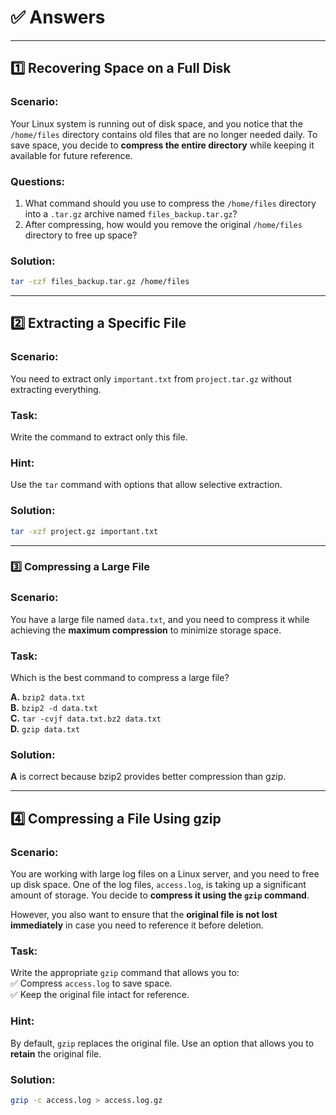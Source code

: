 # ✅ Answers  
___  

## 1️⃣ Recovering Space on a Full Disk  

### **Scenario:**  
Your Linux system is running out of disk space, and you notice that the `/home/files` directory contains old files that are no longer needed daily. To save space, you decide to **compress the entire directory** while keeping it available for future reference.  

### **Questions:**  
1. What command should you use to compress the `/home/files` directory into a `.tar.gz` archive named `files_backup.tar.gz`?  
2. After compressing, how would you remove the original `/home/files` directory to free up space?  

### **Solution:**  
```bash
tar -czf files_backup.tar.gz /home/files
```
___
## 2️⃣ Extracting a Specific File  

### **Scenario:**  
You need to extract only `important.txt` from `project.tar.gz` without extracting everything.  

### **Task:**  
Write the command to extract only this file.  

### **Hint:**  
Use the `tar` command with options that allow selective extraction. 
 
### **Solution:**
```bash
tar -xzf project.gz important.txt

```
___ 

### 3️⃣ Compressing a Large File  

### **Scenario:**  
You have a large file named `data.txt`, and you need to compress it while achieving the **maximum compression** to minimize storage space.  

### **Task:**  
Which is the best command to compress a large file?  

**A.** `bzip2 data.txt`  
**B.** `bzip2 -d data.txt`  
**C.** `tar -cvjf data.txt.bz2 data.txt`  
**D.** `gzip data.txt`  

 ### **Solution:**
**A** is correct because bzip2 provides better compression than gzip.
___

## 4️⃣ Compressing a File Using gzip  

### **Scenario:**  
You are working with large log files on a Linux server, and you need to free up disk space. One of the log files, `access.log`, is taking up a significant amount of storage. You decide to **compress it using the `gzip` command**.  

However, you also want to ensure that the **original file is not lost immediately** in case you need to reference it before deletion.  

### **Task:**  
Write the appropriate `gzip` command that allows you to:  
✅ Compress `access.log` to save space.  
✅ Keep the original file intact for reference.  

### **Hint:**  
By default, `gzip` replaces the original file. Use an option that allows you to **retain** the original file.  
### **Solution:**
```bash
gzip -c access.log > access.log.gz
```
